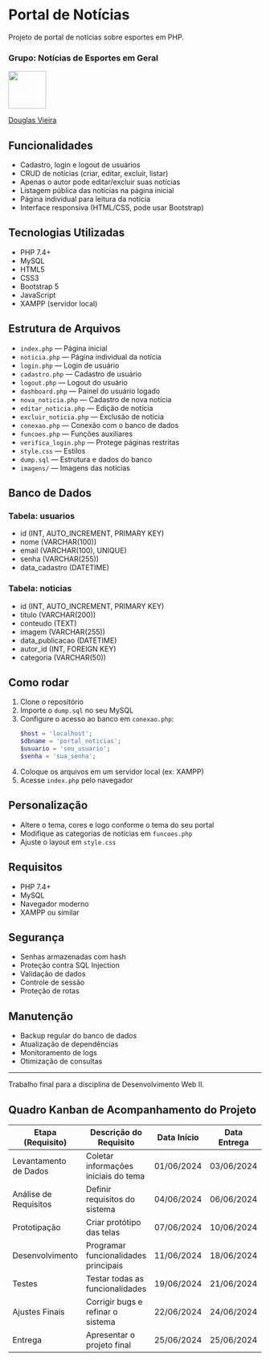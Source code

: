 # Portal de Notícias

Projeto de portal de notícias sobre esportes em PHP.

### Grupo: Notícias de Esportes em Geral  

[<img src="https://avatars.githubusercontent.com/u/130025057?s=400&u=f96f391fe5b875750f59ae9e4f601eaed19b9a33&v=4" width="75px"/>](https://github.com/DouglasVbr ) 

 [Douglas Vieira](https://github.com/DouglasVbr)


## Funcionalidades
- Cadastro, login e logout de usuários
- CRUD de notícias (criar, editar, excluir, listar)
- Apenas o autor pode editar/excluir suas notícias
- Listagem pública das notícias na página inicial
- Página individual para leitura da notícia
- Interface responsiva (HTML/CSS, pode usar Bootstrap)

## Tecnologias Utilizadas
- PHP 7.4+
- MySQL
- HTML5
- CSS3
- Bootstrap 5
- JavaScript
- XAMPP (servidor local)

## Estrutura de Arquivos
- `index.php` — Página inicial
- `noticia.php` — Página individual da notícia
- `login.php` — Login de usuário
- `cadastro.php` — Cadastro de usuário
- `logout.php` — Logout do usuário
- `dashboard.php` — Painel do usuário logado
- `nova_noticia.php` — Cadastro de nova notícia
- `editar_noticia.php` — Edição de notícia
- `excluir_noticia.php` — Exclusão de notícia
- `conexao.php` — Conexão com o banco de dados
- `funcoes.php` — Funções auxiliares
- `verifica_login.php` — Protege páginas restritas
- `style.css` — Estilos
- `dump.sql` — Estrutura e dados do banco
- `imagens/` — Imagens das notícias

## Banco de Dados
### Tabela: usuarios
- id (INT, AUTO_INCREMENT, PRIMARY KEY)
- nome (VARCHAR(100))
- email (VARCHAR(100), UNIQUE)
- senha (VARCHAR(255))
- data_cadastro (DATETIME)

### Tabela: noticias
- id (INT, AUTO_INCREMENT, PRIMARY KEY)
- titulo (VARCHAR(200))
- conteudo (TEXT)
- imagem (VARCHAR(255))
- data_publicacao (DATETIME)
- autor_id (INT, FOREIGN KEY)
- categoria (VARCHAR(50))

## Como rodar
1. Clone o repositório
2. Importe o `dump.sql` no seu MySQL
3. Configure o acesso ao banco em `conexao.php`:
   ```php
   $host = 'localhost';
   $dbname = 'portal_noticias';
   $usuario = 'seu_usuario';
   $senha = 'sua_senha';
   ```
4. Coloque os arquivos em um servidor local (ex: XAMPP)
5. Acesse `index.php` pelo navegador

## Personalização
- Altere o tema, cores e logo conforme o tema do seu portal
- Modifique as categorias de notícias em `funcoes.php`
- Ajuste o layout em `style.css`

## Requisitos
- PHP 7.4+
- MySQL
- Navegador moderno
- XAMPP ou similar

## Segurança
- Senhas armazenadas com hash
- Proteção contra SQL Injection
- Validação de dados
- Controle de sessão
- Proteção de rotas

## Manutenção
- Backup regular do banco de dados
- Atualização de dependências
- Monitoramento de logs
- Otimização de consultas

---
Trabalho final para a disciplina de Desenvolvimento Web II.

## Quadro Kanban de Acompanhamento do Projeto


| Etapa (Requisito)      | Descrição do Requisito                | Data Início | Data Entrega | Responsável    | Observações                  |
|------------------------|---------------------------------------|-------------|--------------|----------------|------------------------------|
| Levantamento de Dados  | Coletar informações iniciais do tema  | 01/06/2024  | 03/06/2024   | Douglas Vieira |                              |
| Análise de Requisitos  | Definir requisitos do sistema         | 04/06/2024  | 06/06/2024   | Douglas Vieira |                              |
| Prototipação           | Criar protótipo das telas             | 07/06/2024  | 10/06/2024   | Douglas Vieira |                              |
| Desenvolvimento        | Programar funcionalidades principais  | 11/06/2024  | 18/06/2024   | Douglas Vieira |                              |
| Testes                 | Testar todas as funcionalidades       | 19/06/2024  | 21/06/2024   | Douglas Vieira |                              |
| Ajustes Finais         | Corrigir bugs e refinar o sistema     | 22/06/2024  | 24/06/2024   | Douglas Vieira |                              |
| Entrega                | Apresentar o projeto final            | 25/06/2024  | 25/06/2024   | Douglas Vieira |                              | 
